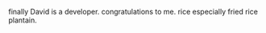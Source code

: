 <G1>finally David is a developer.  <G1>
<G2> congratulations to me. <G2>
<G3>rice especially fried rice plantain.<G3>  
